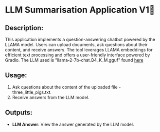# LLM Summarisation Application V1🥋

## Description:
This application implements a question-answering chatbot powered by the LLAMA model. Users can upload documents, ask questions about their content, and receive answers. The tool leverages LLAMA embeddings for efficient text processing and offers a user-friendly interface powered by Gradio. The LLM used is "llama-2-7b-chat.Q4_K_M.gguf" found [here](https://huggingface.co/TheBloke/Llama-2-7B-Chat-GGUF) 

## Usage:
1. Ask questions about the content of the uploaded file - three_little_pigs.txt.
2. Receive answers from the LLM model.

## Outputs:
- **LLM Answer**: View the answer generated by the LLM model.


